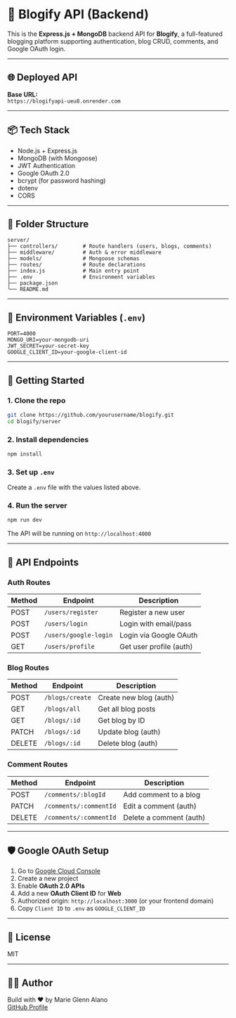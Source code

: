 # 📝 Blogify API (Backend)

This is the **Express.js + MongoDB** backend API for **Blogify**, a full-featured blogging platform supporting authentication, blog CRUD, comments, and Google OAuth login.

---

## 🌐 Deployed API

**Base URL:**  
`https://blogifyapi-ueu8.onrender.com`

---

## 📦 Tech Stack

- Node.js + Express.js
- MongoDB (with Mongoose)
- JWT Authentication
- Google OAuth 2.0
- bcrypt (for password hashing)
- dotenv
- CORS

---

## 📁 Folder Structure

```
server/
├── controllers/        # Route handlers (users, blogs, comments)
├── middleware/         # Auth & error middleware
├── models/             # Mongoose schemas
├── routes/             # Route declarations
├── index.js            # Main entry point
├── .env                # Environment variables
├── package.json
└── README.md
```

---

## 🔐 Environment Variables (`.env`)

```
PORT=4000
MONGO_URI=your-mongodb-uri
JWT_SECRET=your-secret-key
GOOGLE_CLIENT_ID=your-google-client-id
```

---

## 🚀 Getting Started

### 1. Clone the repo

```bash
git clone https://github.com/yourusername/blogify.git
cd blogify/server
```

### 2. Install dependencies

```bash
npm install
```

### 3. Set up `.env`

Create a `.env` file with the values listed above.

### 4. Run the server

```bash
npm run dev
```

The API will be running on `http://localhost:4000`

---

## 🔑 API Endpoints

### Auth Routes

| Method | Endpoint             | Description           |
|--------|----------------------|-----------------------|
| POST   | `/users/register`    | Register a new user   |
| POST   | `/users/login`       | Login with email/pass |
| POST   | `/users/google-login`| Login via Google OAuth|
| GET    | `/users/profile`     | Get user profile (auth)|

### Blog Routes

| Method | Endpoint          | Description              |
|--------|-------------------|--------------------------|
| POST   | `/blogs/create`   | Create new blog (auth)   |
| GET    | `/blogs/all`      | Get all blog posts       |
| GET    | `/blogs/:id`      | Get blog by ID           |
| PATCH  | `/blogs/:id`      | Update blog (auth)       |
| DELETE | `/blogs/:id`      | Delete blog (auth)       |

### Comment Routes

| Method | Endpoint               | Description                  |
|--------|------------------------|------------------------------|
| POST   | `/comments/:blogId`    | Add comment to a blog        |
| PATCH  | `/comments/:commentId` | Edit a comment (auth)        |
| DELETE | `/comments/:commentId` | Delete a comment (auth)      |

---

## 🛡️ Google OAuth Setup

1. Go to [Google Cloud Console](https://console.cloud.google.com/)
2. Create a new project
3. Enable **OAuth 2.0 APIs**
4. Add a new **OAuth Client ID** for **Web**
5. Authorized origin: `http://localhost:3000` (or your frontend domain)
6. Copy `Client ID` to `.env` as `GOOGLE_CLIENT_ID`

---

## 📄 License

MIT

---

## 👨‍💻 Author

Build with ❤️ by Marie Glenn Alano  
[GitHub Profile](https://github.com/marieglennalano)
